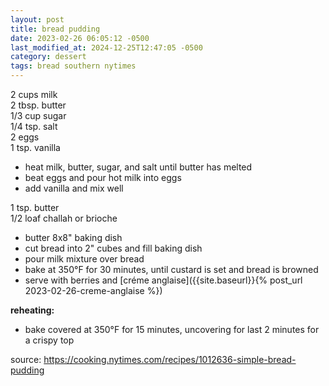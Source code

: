 ```yaml
---
layout: post
title: bread pudding
date: 2023-02-26 06:05:12 -0500
last_modified_at: 2024-12-25T12:47:05 -0500
category: dessert
tags: bread southern nytimes
---
```


2 cups milk  
2 tbsp. butter  
1/3 cup sugar  
1/4 tsp. salt  
2 eggs  
1 tsp. vanilla  
* heat milk, butter, sugar, and salt until butter has melted
* beat eggs and pour hot milk into eggs
* add vanilla and mix well

1 tsp. butter  
1/2 loaf challah or brioche  
* butter 8x8" baking dish
* cut bread into 2" cubes and fill baking dish
* pour milk mixture over bread
* bake at 350°F for 30 minutes, until custard is set and bread is browned
* serve with berries and [créme anglaise]({{site.baseurl}}{% post_url 2023-02-26-creme-anglaise %})

**reheating:**

* bake covered at 350°F for 15 minutes, uncovering for last 2 minutes for a crispy
  top

source: <https://cooking.nytimes.com/recipes/1012636-simple-bread-pudding>
